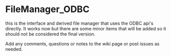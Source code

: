 # FileManager_ODBC

this is the interface and derived file manager that uses the ODBC api's directly.  It works now but there are some minor items that will be added so it should not be considered the final version.

Add any comments, questions or notes to the wiki page or post issues as needed.
